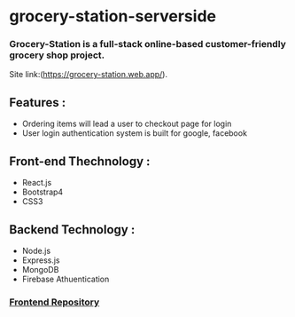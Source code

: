 # grocery-station-serverside

### Grocery-Station is a full-stack online-based customer-friendly grocery shop project.

Site link:(https://grocery-station.web.app/).

## Features :
- Ordering items will lead a user to checkout page for login
- User login authentication system is built for google, facebook

## Front-end Thechnology :
  - React.js
  - Bootstrap4
  - CSS3
## Backend Technology :

  - Node.js
  - Express.js
  - MongoDB
  - Firebase Athuentication
  

 ### [Frontend Repository](https://github.com/Rabeyahabiba/grocery-station)
